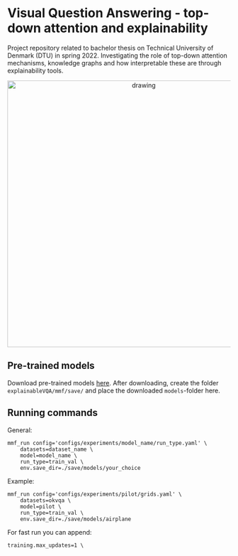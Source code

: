 # Visual Question Answering - top-down attention and explainability

Project repository related to bachelor thesis on Technical University of Denmark (DTU) in spring 2022. Investigating the role of top-down attention mechanisms, knowledge graphs and how interpretable these are through explainability tools.

<p align="center">
  <img src="https://github.com/albertkjoller/explainableVQA/blob/main/imgs/pipeline/baseline.png" alt="drawing" width="600"/>
</p>

## Pre-trained models

Download pre-trained models [here](https://drive.google.com/drive/folders/17o9YjWwAQ0rtvYC5QKM6TI_0yHcu6iSY?usp=sharing).
After downloading, create the folder `explainableVQA/mmf/save/` and place the downloaded `models`-folder here.

## Running commands
General:

    mmf_run config='configs/experiments/model_name/run_type.yaml' \
        datasets=dataset_name \
        model=model_name \
        run_type=train_val \
        env.save_dir=./save/models/your_choice

Example: 

    mmf_run config='configs/experiments/pilot/grids.yaml' \
        datasets=okvqa \
        model=pilot \
        run_type=train_val \
        env.save_dir=./save/models/airplane


For fast run you can append:

    training.max_updates=1 \
